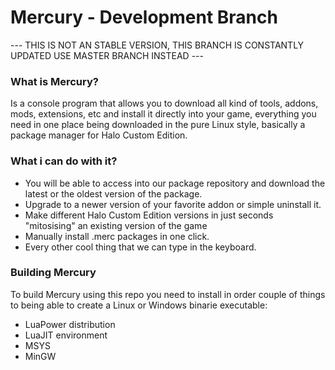 # Mercury - Development Branch

--- THIS IS NOT AN STABLE VERSION, THIS BRANCH IS CONSTANTLY UPDATED USE MASTER BRANCH INSTEAD ---

### What is Mercury?
Is a console program that allows you to download all kind of tools, addons, mods, extensions, etc and install it directly into your game, everything you need in one place being downloaded in the pure Linux style, basically a package manager for Halo Custom Edition.

### What i can do with it?
 - You will be able to access into our package repository and download the latest or the oldest version of the package.
 - Upgrade to a newer version of your favorite addon or simple uninstall it.
 - Make different Halo Custom Edition versions in just seconds "mitosising" an existing version of the game
 - Manually install .merc packages in one click.
 - Every other cool thing that we can type in the keyboard.
 
 ### Building Mercury
 To build Mercury using this repo you need to install in order couple of things to being able to create a Linux or Windows binarie executable:
 
- LuaPower distribution
- LuaJIT environment
- MSYS
- MinGW
